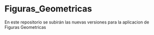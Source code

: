 # Figuras_Geometricas
En este repositorio se subirán las nuevas versiones para la aplicacion de Figuras Geometricas
